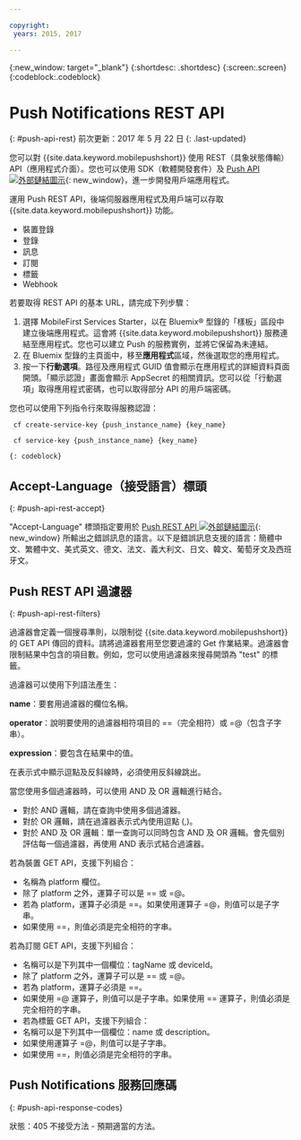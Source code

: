 ```yaml
---

copyright:
 years: 2015, 2017

---
```


{:new_window: target="_blank"}
{:shortdesc: .shortdesc}
{:screen:.screen}
{:codeblock:.codeblock}

# Push Notifications REST API
{: #push-api-rest}
前次更新：2017 年 5 月 22 日
{: .last-updated}

您可以對 {{site.data.keyword.mobilepushshort}} 使用 REST（具象狀態傳輸）API（應用程式介面）。您也可以使用 SDK（軟體開發套件）及 [Push API ![外部鏈結圖示](../../icons/launch-glyph.svg "外部鏈結圖示")](https://mobile.{DomainName}/imfpush/){: new_window}，進一步開發用戶端應用程式。

運用 Push REST API，後端伺服器應用程式及用戶端可以存取 {{site.data.keyword.mobilepushshort}} 功能。

- 裝置登錄
- 登錄
- 訊息
- 訂閱
- 標籤
- Webhook

若要取得 REST API 的基本 URL，請完成下列步驟：

1. 選擇 MobileFirst Services Starter，以在 Bluemix® 型錄的「樣板」區段中建立後端應用程式。這會將 {{site.data.keyword.mobilepushshort}} 服務連結至應用程式。您也可以建立 Push 的服務實例，並將它保留為未連結。 
1. 在 Bluemix 型錄的主頁面中，移至**應用程式**區域，然後選取您的應用程式。
3. 按一下**行動選項**。路徑及應用程式 GUID 值會顯示在應用程式的詳細資料頁面開頭。「顯示認證」畫面會顯示 AppSecret 的相關資訊。您可以從「行動選項」取得應用程式密碼，也可以取得部分 API 的用戶端密碼。

您也可以使用下列指令行來取得服務認證：

```
 cf create-service-key {push_instance_name} {key_name}

 cf service-key {push_instance_name} {key_name}
```
	{: codeblock}

## Accept-Language（接受語言）標頭
{: #push-api-rest-accept}

"Accept-Language" 標頭指定要用於 [Push REST API ![外部鏈結圖示](../../icons/launch-glyph.svg "外部鏈結圖示")](https://mobile.{DomainName}/imfpush/){: new_window} 所輸出之錯誤訊息的語言。以下是錯誤訊息支援的語言：簡體中文、繁體中文、美式英文、德文、法文、義大利文、日文、韓文、葡萄牙文及西班牙文。


## Push REST API 過濾器
{: #push-api-rest-filters}

過濾器會定義一個搜尋準則，以限制從 {{site.data.keyword.mobilepushshort}} 的 GET API 傳回的資料。請將過濾器套用至您要過濾的 Get 作業結果。過濾器會限制結果中包含的項目數。例如，您可以使用過濾器來搜尋開頭為 "test" 的標籤。 

過濾器可以使用下列語法產生：

**name**：要套用過濾器的欄位名稱。

**operator**：說明要使用的過濾器相符項目的 ==（完全相符）或 =@（包含子字串）。

**expression**：要包含在結果中的值。

在表示式中顯示逗點及反斜線時，必須使用反斜線跳出。

當您使用多個過濾器時，可以使用 AND 及 OR 邏輯進行結合。

- 對於 AND 邏輯，請在查詢中使用多個過濾器。
- 對於 OR 邏輯，請在過濾器表示式內使用逗點 (,)。
- 對於 AND 及 OR 邏輯：單一查詢可以同時包含 AND 及 OR 邏輯。會先個別評估每一個過濾器，再使用 AND 表示式結合過濾器。

若為裝置 GET API，支援下列組合：

- 名稱為 platform 欄位。
- 除了 platform 之外，運算子可以是 == 或 =@。
- 若為 platform，運算子必須是 ==。如果使用運算子 =@，則值可以是子字串。
- 如果使用 ==，則值必須是完全相符的字串。

若為訂閱 GET API，支援下列組合：

- 名稱可以是下列其中一個欄位：tagName 或 deviceId。
- 除了 platform 之外，運算子可以是 == 或 =@。
- 若為 platform，運算子必須是 ==。
- 如果使用 =@ 運算子，則值可以是子字串。如果使用 == 運算子，則值必須是完全相符的字串。
- 若為標籤 GET API，支援下列組合：
- 名稱可以是下列其中一個欄位：name 或 description。
- 如果使用運算子 =@，則值可以是子字串。
- 如果使用 ==，則值必須是完全相符的字串。


## Push Notifications 服務回應碼
{: #push-api-response-codes}

狀態：405 不接受方法 - 預期適當的方法。
